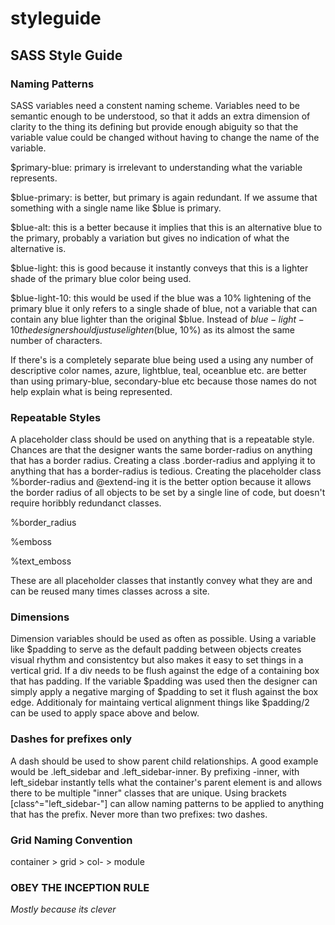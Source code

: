 styleguide
==========

<h2>SASS Style Guide</h2>


<h3>Naming Patterns</h3>
SASS variables need a constent naming scheme. Variables need to be semantic enough to be understood, so that it adds an extra dimension of clarity to the thing its defining but provide enough abiguity so that the variable value could be changed without having to change the name of the variable. 

$primary-blue: primary is irrelevant to understanding what the variable represents.

$blue-primary: is better, but primary is again redundant. If we assume that something with a single name like $blue is primary.

$blue-alt: this is a better because it implies that this is an alternative blue to the primary, probably a variation but gives no indication of what the alternative is.

$blue-light: this is good because it instantly conveys that this is a lighter shade of the primary blue color being used.

$blue-light-10: this would be used if the blue was a 10% lightening of the primary blue it only refers to a single shade of blue, not a variable that can contain any blue lighter than the original $blue. Instead of $blue-light-10 the designer should just use lighten($blue, 10%) as its almost the same number of characters.

If there's is a completely separate blue being used a using any number of descriptive color names, azure, lightblue, teal, oceanblue etc. are better than using primary-blue, secondary-blue etc because those names do not help explain what is being represented. 

<h3>Repeatable Styles</h3>
A placeholder class should be used on anything that is a repeatable style. Chances are that the designer wants the same border-radius on anything that has a border radius. Creating a class .border-radius and applying it to anything that has a border-radius is tedious. Creating the placeholder class %border-radius and @extend-ing it is the better option because it allows the border radius of all objects to be set by a single line of code, but doesn't require horibbly redundanct classes.

%border_radius

%emboss

%text_emboss

These are all placeholder classes that instantly convey what they are and can be reused many times classes across a site.

<h3>Dimensions</h3>
Dimension variables should be used as often as possible. Using a variable like $padding to serve as the default padding between objects creates visual rhythm and consistentcy but also makes it easy to set things in a vertical grid. If a div needs to be flush against the edge of a containing box that has padding. If the variable $padding was used then the designer can simply apply a negative marging of $padding to set it flush against the box edge. Additionaly for maintaing vertical alignment things like $padding/2 can be used to apply space above and below. 

<h3>Dashes for prefixes only</h3>
A dash should be used to show parent child relationships. A good example would be .left_sidebar and .left_sidebar-inner. By prefixing -inner, with left_sidebar instantly tells what the container's parent element is and allows there to be multiple "inner" classes that are unique. Using brackets [class^="left_sidebar-"] can allow naming patterns to be applied to anything that has the prefix. Never more than two prefixes: two dashes.



<h3>Grid Naming Convention</h3>
container > grid > col- > module


<h3>OBEY THE INCEPTION RULE</h3>
<em>Mostly because its clever</em>
